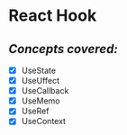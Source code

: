# React Hook

## *Concepts covered:*

- [x] UseState
- [x] UseUffect
- [x] UseCallback
- [x] UseMemo
- [x] UseRef
- [x] UseContext
